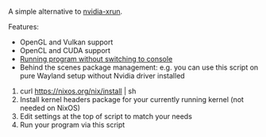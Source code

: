A simple alternative to [nvidia-xrun](https://github.com/Witko/nvidia-xrun).

Features:
* OpenGL and Vulkan support
* OpenCL and CUDA support
* [Running program without switching to console](https://github.com/Witko/nvidia-xrun/issues/4)
* Behind the scenes package management: e.g. you can use this script on pure Wayland setup without Nvidia driver installed

1. curl https://nixos.org/nix/install | sh
2. Install kernel headers package for your currently running kernel (not needed on NixOS)
3. Edit settings at the top of script to match your needs
4. Run your program via this script
